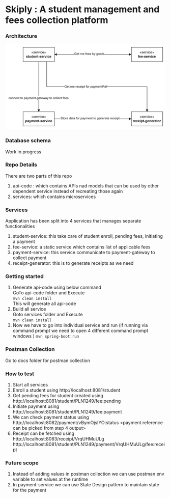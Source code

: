 # Skiply : A student management and fees collection platform

### Architecture
![img.png](img.png)

### Database schema
Work in progress

### Repo Details
There are two parts of this repo <br />
1. api-code : which contains APIs nad models that can be used by other dependent service instead of recreating those again <br />
2. services: which contains microservices <br />


### Services
Application has been split into 4 services that manages separate functionalities <br />
 1. student-service: this take care of student enroll, pending fees, initiating a payment <br />
 2. fee-service: a static service which contains list of applicable fees <br />
 3. payment-service: this service communicate to payment-gateway to collect payment <br />
 4. receipt-generator: this is to generate receipts as we need <br />

### Getting started
1. Generate api-code using below command <br />
    GoTo api-code folder and Execute <br />
 ``` mvn clean install ``` <br />
 This will generate all api-code <br />
2. Build all service <br/>
    Goto services folder and Execute <br/>
   ``` mvn clean install ``` <br />
3. Now we have to go into individual service and run (if running via command prompt we need to open 4 different command prompt windows ) 
    ``` mvn spring-boot:run ```

### Postman Collection
Go to docs folder for postman collection

### How to test
1. Start all services
2. Enroll a student using http://localhost:8081/student
3. Get pending fees for student created using http://localhost:8081/student/PLN1249/fee:pending <replace PLN1249 with studenId>
4. Initiate payment using http://localhost:8081/student/PLN1249/fee:payment <replace PLN1249 with studenId>
5. We can check payment status using http://localhost:8082/payment/vBymOjsIYO:status <payment reference can be picked from step 4 output>
6. Receipt can be fetched using
    http://localhost:8083/receipt/VrqUHMuULg <from receipt-generator>
    http://localhost:8081/student/PLN1249/payment/VrqUHMuULg/fee:receipt <from student-service>

### Future scope
1. Instead of adding values in postman collection we can use postman env variable to set values at the runtime
2. In payment-service we can use State Design pattern to maintain state for the payment
